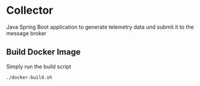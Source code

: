 # Collector
Java Spring Boot application to generate telemetry data und submit it to the message broker

## Build Docker Image
Simply run the build script
```
./docker-build.sh
```
